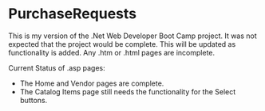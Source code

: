 # PurchaseRequests

This is my version of the .Net Web Developer Boot Camp project. It was not expected that the project would be complete.  This will be updated as functionality is added. Any .htm or .html pages are incomplete.

Current Status of .asp pages:
- The Home and Vendor pages are complete. 
- The Catalog Items page still needs the functionality for the Select buttons.
